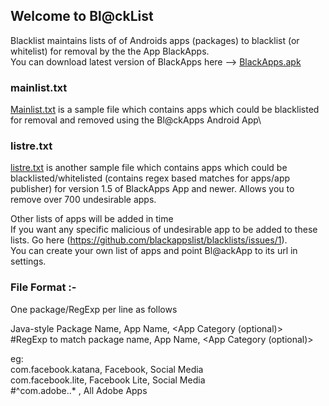 ## Welcome to Bl@ckList

Blacklist maintains lists of  of Androids apps (packages) to blacklist (or whitelist) for removal by the the App BlackApps.\
You can download latest version of BlackApps here --> [BlackApps.apk](https://github.com/blackappslist/blacklists/blob/master/BlackApps.apk?raw=true)


###  mainlist.txt

[Mainlist.txt](https://github.com/blackappslist/blacklists/raw/master/mainlist.txt) is a sample file which contains apps which could be blacklisted for removal and removed using the Bl@ckApps Android App\


### listre.txt
[listre.txt](https://github.com/blackappslist/blacklists/raw/master/mainlist.txt) is another sample file which contains apps which could be blacklisted/whitelisted (contains regex based matches for apps/app publisher) for version 1.5 of BlackApps App and newer. Allows you to remove over 700 undesirable apps.


Other lists of apps will be added in  time\
If you want any specific malicious of undesirable app to be added to these lists. Go here (https://github.com/blackappslist/blacklists/issues/1). \
You can create your own list of apps and point Bl@ackApp to its url in settings.


### File Format :-
One package/RegExp per line as follows

Java-style Package Name,       App Name,  <App Category (optional)> \
#RegExp to match package name, App Name,  <App Category (optional)> 

eg:\
com.facebook.katana, Facebook, Social Media\
com.facebook.lite,  Facebook Lite, Social Media\
#^com\.adobe\..* , All Adobe Apps
